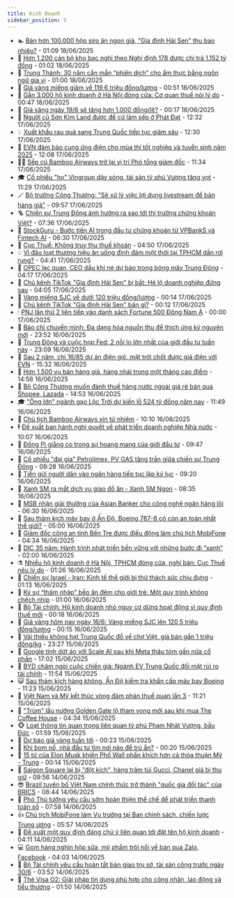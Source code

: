 ```yaml
---
title: Kinh Doanh
sidebar_position: 5
---
```


<!-- dantri-kinh-doanh:START -->
- 🏊 [Bán hơn 100.000 hộp siro ăn ngon giả, &quot;Gia đình Hải Sen&quot; thu bao nhiêu?](https://dantri.com.vn/kinh-doanh/ban-hon-100000-hop-siro-an-ngon-gia-gia-dinh-hai-sen-thu-bao-nhieu-20250617155828721.htm) - 01:09 18/06/2025
- 🦆 [Hơn 1.200 cán bộ kho bạc nghỉ theo Nghị định 178 được chi trả 1.152 tỷ đồng](https://dantri.com.vn/kinh-doanh/hon-1200-can-bo-kho-bac-nghi-theo-nghi-dinh-178-duoc-chi-tra-1152-ty-dong-20250617173307548.htm) - 01:02 18/06/2025
- 🦄 [Trung Thành: 30 năm cần mẫn “phiên dịch” cho ẩm thực bằng ngôn ngữ gia vị](https://dantri.com.vn/kinh-doanh/trung-thanh-30-nam-can-man-phien-dich-cho-am-thuc-bang-ngon-ngu-gia-vi-20250617222328410.htm) - 01:00 18/06/2025
- 🌝 [Giá vàng miếng giảm về 119,6 triệu đồng/lượng](https://dantri.com.vn/kinh-doanh/gia-vang-mieng-giam-ve-1196-trieu-dongluong-20250618071422955.htm) - 00:51 18/06/2025
- 💃 [Gần 3.000 hộ kinh doanh ở Hà Nội đóng cửa: Cơ quan thuế nói lý do](https://dantri.com.vn/kinh-doanh/gan-3000-ho-kinh-doanh-o-ha-noi-dong-cua-co-quan-thue-noi-ly-do-20250618014354620.htm) - 00:47 18/06/2025
- 🦏 [Giá xăng ngày 19/6 sẽ tăng hơn 1.000 đồng/lít?](https://dantri.com.vn/kinh-doanh/gia-xang-ngay-196-se-tang-hon-1000-donglit-20250618023447676.htm) - 00:17 18/06/2025
- 🦩 [Người cũ Sơn Kim Land được đề cử làm sếp ở Phát Đạt](https://dantri.com.vn/kinh-doanh/nguoi-cu-son-kim-land-duoc-de-cu-lam-sep-o-phat-dat-20250617173443465.htm) - 12:32 17/06/2025
- 💡 [Xuất khẩu rau quả sang Trung Quốc tiếp tục giảm sâu](https://dantri.com.vn/kinh-doanh/xuat-khau-rau-qua-sang-trung-quoc-tiep-tuc-giam-sau-20250617181620155.htm) - 12:30 17/06/2025
- 🌊 [EVN đảm bảo cung ứng điện cho mùa thi tốt nghiệp và tuyển sinh năm 2025](https://dantri.com.vn/kinh-doanh/evn-dam-bao-cung-ung-dien-cho-mua-thi-tot-nghiep-va-tuyen-sinh-nam-2025-20250617183135990.htm) - 12:08 17/06/2025
- 🧑‍💻 [Sếp cũ Bamboo Airways trở lại vị trí Phó tổng giám đốc](https://dantri.com.vn/kinh-doanh/sep-cu-bamboo-airways-tro-lai-vi-tri-pho-tong-giam-doc-20250617172427738.htm) - 11:34 17/06/2025
- 🎓 [Cổ phiếu &quot;họ&quot; Vingroup dậy sóng, tài sản tỷ phú Vượng tăng vọt](https://dantri.com.vn/kinh-doanh/co-phieu-ho-vingroup-day-song-tai-san-ty-phu-vuong-tang-vot-20250617164340145.htm) - 11:29 17/06/2025
- 🪄 [Bộ trưởng Công Thương: &quot;Sẽ xử lý việc lợi dụng livestream để bán hàng giả&quot;](https://dantri.com.vn/kinh-doanh/bo-truong-cong-thuong-se-xu-ly-viec-loi-dung-livestream-de-ban-hang-gia-20250617165138781.htm) - 09:57 17/06/2025
- 🪜 [Chiến sự Trung Đông ảnh hưởng ra sao tới thị trường chứng khoán Việt?](https://dantri.com.vn/kinh-doanh/chien-su-trung-dong-anh-huong-ra-sao-toi-thi-truong-chung-khoan-viet-20250617111600715.htm) - 07:36 17/06/2025
- 🦄 [StockGuru - Bước tiến AI trong đầu tư chứng khoán từ VPBankS và Fintech AI](https://dantri.com.vn/kinh-doanh/stockguru-buoc-tien-ai-trong-dau-tu-chung-khoan-tu-vpbanks-va-fintech-ai-20250617115118316.htm) - 06:30 17/06/2025
- 💯 [Cục Thuế: Không truy thu thuế khoán](https://dantri.com.vn/kinh-doanh/cuc-thue-khong-truy-thu-thue-khoan-20250617114327560.htm) - 04:50 17/06/2025
- 💡 [Vì đâu loạt thương hiệu ăn uống đình đám một thời tại TPHCM dần rơi rụng?](https://dantri.com.vn/kinh-doanh/vi-dau-loat-thuong-hieu-an-uong-dinh-dam-mot-thoi-tai-tphcm-dan-roi-rung-20250617080747556.htm) - 04:41 17/06/2025
- 🧰 [OPEC lạc quan, CEO dầu khí né dự báo trong bóng mây Trung Đông](https://dantri.com.vn/kinh-doanh/opec-lac-quan-ceo-dau-khi-ne-du-bao-trong-bong-may-trung-dong-20250617082835756.htm) - 04:17 17/06/2025
- 🎊 [Chủ kênh TikTok &quot;Gia đình Hải Sen&quot; bị bắt: Hé lộ doanh nghiệp đứng sau](https://dantri.com.vn/kinh-doanh/chu-kenh-tiktok-gia-dinh-hai-sen-bi-bat-he-lo-doanh-nghiep-dung-sau-20250617095523807.htm) - 04:05 17/06/2025
- 🔭 [Vàng miếng SJC về dưới 120 triệu đồng/lượng](https://dantri.com.vn/kinh-doanh/vang-mieng-sjc-ve-duoi-120-trieu-dongluong-20250617070637884.htm) - 00:14 17/06/2025
- 💼 [Chủ kênh TikTok &quot;Gia đình Hải Sen&quot; bán gì?](https://dantri.com.vn/kinh-doanh/chu-kenh-tiktok-gia-dinh-hai-sen-ban-gi-20250617012325509.htm) - 00:12 17/06/2025
- 🕯 [PNJ lần thứ 2 liên tiếp vào danh sách Fortune 500 Đông Nam Á](https://dantri.com.vn/kinh-doanh/pnj-lan-thu-2-lien-tiep-vao-danh-sach-fortune-500-dong-nam-a-20250614083508351.htm) - 00:00 17/06/2025
- 🫣 [Báo chí chuyển mình: Đa dạng hóa nguồn thu để thích ứng kỷ nguyên mới](https://dantri.com.vn/kinh-doanh/bao-chi-chuyen-minh-da-dang-hoa-nguon-thu-de-thich-ung-ky-nguyen-moi-20250611130651647.htm) - 23:52 16/06/2025
- 🤠 [Trung Đông và cuộc họp Fed: 2 nỗi lo lớn nhất của giới đầu tư tuần này](https://dantri.com.vn/kinh-doanh/trung-dong-va-cuoc-hop-fed-2-noi-lo-lon-nhat-cua-gioi-dau-tu-tuan-nay-20250616150110684.htm) - 23:09 16/06/2025
- 🌈 [Sau 2 năm, chỉ 16/85 dự án điện gió, mặt trời chốt được giá điện với EVN](https://dantri.com.vn/kinh-doanh/sau-2-nam-chi-1685-du-an-dien-gio-mat-troi-chot-duoc-gia-dien-voi-evn-20250616215816818.htm) - 15:32 16/06/2025
- 🦅 [Hơn 1.500 vụ bán hàng giả, hàng nhái trong một tháng cao điểm](https://dantri.com.vn/kinh-doanh/hon-1500-vu-ban-hang-gia-hang-nhai-trong-mot-thang-cao-diem-20250616213537503.htm) - 14:58 16/06/2025
- 🌁 [Bộ Công Thương muốn đánh thuế hàng nước ngoài giá rẻ bán qua Shopee, Lazada](https://dantri.com.vn/kinh-doanh/bo-cong-thuong-muon-danh-thue-hang-nuoc-ngoai-gia-re-ban-qua-shopee-lazada-20250616182804600.htm) - 14:53 16/06/2025
- 🎓 [&quot;Ông lớn&quot; ngành gạo Lộc Trời dự kiến lỗ 524 tỷ đồng năm nay](https://dantri.com.vn/kinh-doanh/ong-lon-nganh-gao-loc-troi-du-kien-lo-524-ty-dong-nam-nay-20250616173526670.htm) - 11:49 16/06/2025
- 📝 [Chủ tịch Bamboo Airways xin từ nhiệm](https://dantri.com.vn/kinh-doanh/chu-tich-bamboo-airways-xin-tu-nhiem-20250616170333697.htm) - 10:10 16/06/2025
- 🕴 [Đề xuất ban hành nghị quyết về phát triển doanh nghiệp Nhà nước](https://dantri.com.vn/kinh-doanh/de-xuat-ban-hanh-nghi-quyet-ve-phat-trien-doanh-nghiep-nha-nuoc-20250616163528364.htm) - 10:07 16/06/2025
- 🧰 [Đồng Pi giằng co trong sự hoang mang của giới đầu tư](https://dantri.com.vn/kinh-doanh/dong-pi-giang-co-trong-su-hoang-mang-cua-gioi-dau-tu-20250616160656187.htm) - 09:47 16/06/2025
- 🤖 [Cổ phiếu &quot;đại gia&quot; Petrolimex, PV GAS tăng trần giữa chiến sự Trung Đông](https://dantri.com.vn/kinh-doanh/co-phieu-dai-gia-petrolimex-pv-gas-tang-tran-giua-chien-su-trung-dong-20250616160007467.htm) - 09:28 16/06/2025
- 🤠 [Tiền gửi người dân vào ngân hàng tiếp tục lập kỷ lục](https://dantri.com.vn/kinh-doanh/tien-gui-nguoi-dan-vao-ngan-hang-tiep-tuc-lap-ky-luc-20250616151959829.htm) - 09:20 16/06/2025
- 🌮 [Xanh SM ra mắt dịch vụ giao đồ ăn - Xanh SM Ngon](https://dantri.com.vn/kinh-doanh/xanh-sm-ra-mat-dich-vu-giao-do-an-xanh-sm-ngon-20250616151637365.htm) - 08:35 16/06/2025
- 🦄 [MSB nhận giải thưởng của Asian Banker cho công nghệ ngân hàng lõi](https://dantri.com.vn/kinh-doanh/msb-nhan-giai-thuong-cua-asian-banker-cho-cong-nghe-ngan-hang-loi-20250616114457264.htm) - 06:30 16/06/2025
- 👺 [Sau thảm kịch máy bay ở Ấn Độ, Boeing 787-8 có còn an toàn nhất thế giới?](https://dantri.com.vn/kinh-doanh/sau-tham-kich-may-bay-o-an-do-boeing-787-8-co-con-an-toan-nhat-the-gioi-20250615162106950.htm) - 05:00 16/06/2025
- 🤗 [Giám đốc công an tỉnh Bến Tre được điều động làm chủ tịch MobiFone](https://dantri.com.vn/kinh-doanh/giam-doc-cong-an-tinh-ben-tre-duoc-dieu-dong-lam-chu-tich-mobifone-20250616110146493.htm) - 04:34 16/06/2025
- 💪 [DIC 35 năm: Hành trình phát triển bền vững với những bước đi “xanh”](https://dantri.com.vn/kinh-doanh/dic-35-nam-hanh-trinh-phat-trien-ben-vung-voi-nhung-buoc-di-xanh-20250615163040126.htm) - 02:00 16/06/2025
- ⚗️ [Nhiều hộ kinh doanh ở Hà Nội, TPHCM đóng cửa, nghỉ bán: Cục Thuế nêu lý do](https://dantri.com.vn/kinh-doanh/nhieu-ho-kinh-doanh-o-ha-noi-tphcm-dong-cua-nghi-ban-cuc-thue-neu-ly-do-20250616013455388.htm) - 01:26 16/06/2025
- 🧠 [Chiến sự Israel - Iran: Kinh tế thế giới bị thử thách sức chịu đựng](https://dantri.com.vn/kinh-doanh/chien-su-israel-iran-kinh-te-the-gioi-bi-thu-thach-suc-chiu-dung-20250614204222874.htm) - 01:13 16/06/2025
- 🗽 [Ký sự “thâm nhập” bếp ăn đêm cho giới trẻ: Một quy trình không chệch nhịp](https://dantri.com.vn/kinh-doanh/ky-su-tham-nhap-bep-an-dem-cho-gioi-tre-mot-quy-trinh-khong-chech-nhip-20250615161726057.htm) - 01:00 16/06/2025
- 🫣 [Bộ Tài chính: Hộ kinh doanh nhỏ nguy cơ dừng hoạt động vì quy định thuế mới](https://dantri.com.vn/kinh-doanh/bo-tai-chinh-ho-kinh-doanh-nho-nguy-co-dung-hoat-dong-vi-quy-dinh-thue-moi-20250616012238512.htm) - 00:18 16/06/2025
- 🫣 [Giá vàng hôm nay ngày 16/6: Vàng miếng SJC lên 120,5 triệu đồng/lượng](https://dantri.com.vn/kinh-doanh/gia-vang-hom-nay-ngay-166-vang-mieng-sjc-len-1205-trieu-dongluong-20250616004225974.htm) - 00:15 16/06/2025
- 🫣 [Vải thiều không hạt Trung Quốc đổ về chợ Việt, giá bán gần 1 triệu đồng/kg](https://dantri.com.vn/kinh-doanh/vai-thieu-khong-hat-trung-quoc-do-ve-cho-viet-gia-ban-gan-1-trieu-dongkg-20250615164602473.htm) - 23:27 15/06/2025
- 💂 [Google tính dứt áo với Scale AI sau khi Meta thâu tóm gần nửa cổ phần](https://dantri.com.vn/kinh-doanh/google-tinh-dut-ao-voi-scale-ai-sau-khi-meta-thau-tom-gan-nua-co-phan-20250614143947238.htm) - 17:02 15/06/2025
- 💫 [BYD châm ngòi cuộc chiến giá: Ngành EV Trung Quốc đối mặt rủi ro tài chính](https://dantri.com.vn/kinh-doanh/byd-cham-ngoi-cuoc-chien-gia-nganh-ev-trung-quoc-doi-mat-rui-ro-tai-chinh-20250614212535359.htm) - 11:54 15/06/2025
- 😺 [Sau thảm kịch hàng không, Ấn Độ kiểm tra khẩn cấp máy bay Boeing](https://dantri.com.vn/kinh-doanh/sau-tham-kich-hang-khong-an-do-kiem-tra-khan-cap-may-bay-boeing-20250615151829982.htm) - 11:23 15/06/2025
- 🦆 [Việt Nam và Mỹ kết thúc vòng đàm phán thuế quan lần 3](https://dantri.com.vn/kinh-doanh/viet-nam-va-my-ket-thuc-vong-dam-phan-thue-quan-lan-3-20250615180521170.htm) - 11:21 15/06/2025
- 👀 [&quot;Trùm&quot; lẩu nướng Golden Gate lộ tham vọng mới sau khi mua The Coffee House](https://dantri.com.vn/kinh-doanh/trum-lau-nuong-golden-gate-lo-tham-vong-moi-sau-khi-mua-the-coffee-house-20250615081039013.htm) - 04:34 15/06/2025
- 🐵 [Loạt thông tin quan trọng liên quan tỷ phú Phạm Nhật Vượng, bầu Đức](https://dantri.com.vn/kinh-doanh/loat-thong-tin-quan-trong-lien-quan-ty-phu-pham-nhat-vuong-bau-duc-20250615074747879.htm) - 01:59 15/06/2025
- 🤖 [Dự báo giá vàng tuần tới](https://dantri.com.vn/kinh-doanh/du-bao-gia-vang-tuan-toi-20250615010724895.htm) - 00:23 15/06/2025
- 💂 [Khi bom nổ, nhà đầu tư tìm nơi nào để trú ẩn?](https://dantri.com.vn/kinh-doanh/khi-bom-no-nha-dau-tu-tim-noi-nao-de-tru-an-20250614154428169.htm) - 00:20 15/06/2025
- 🦆 [15 từ của Elon Musk khiến Phố Wall phấn khích hơn cả thỏa thuận Mỹ - Trung](https://dantri.com.vn/kinh-doanh/15-tu-cua-elon-musk-khien-pho-wall-phan-khich-hon-ca-thoa-thuan-my-trung-20250614214205129.htm) - 00:14 15/06/2025
- 🦅 [Saigon Square lại bị &quot;đột kích&quot;, hàng trăm túi Gucci, Chanel giả bị thu giữ](https://dantri.com.vn/kinh-doanh/saigon-square-lai-bi-dot-kich-hang-tram-tui-gucci-chanel-gia-bi-thu-giu-20250614155407230.htm) - 09:56 14/06/2025
- 😎 [Brazil tuyên bố Việt Nam chính thức trở thành &quot;quốc gia đối tác&quot; của BRICS](https://dantri.com.vn/kinh-doanh/brazil-tuyen-bo-viet-nam-chinh-thuc-tro-thanh-quoc-gia-doi-tac-cua-brics-20250614150854267.htm) - 08:44 14/06/2025
- 🐎 [Phó Thủ tướng yêu cầu sớm hoàn thiện thể chế để phát triển thanh toán số](https://dantri.com.vn/kinh-doanh/pho-thu-tuong-yeu-cau-som-hoan-thien-the-che-de-phat-trien-thanh-toan-so-20250614140719181.htm) - 07:58 14/06/2025
- 👍 [Chủ tịch MobiFone làm Vụ trưởng tại Ban chính sách, chiến lược Trung ương](https://dantri.com.vn/kinh-doanh/chu-tich-mobifone-lam-vu-truong-tai-ban-chinh-sach-chien-luoc-trung-uong-20250614124340725.htm) - 05:57 14/06/2025
- 🦒 [Đề xuất một quy định đáng chú ý liên quan tới đặt tên hộ kinh doanh](https://dantri.com.vn/kinh-doanh/de-xuat-mot-quy-dinh-dang-chu-y-lien-quan-toi-dat-ten-ho-kinh-doanh-20250614104829684.htm) - 04:11 14/06/2025
- 💻 [Gom hàng nghìn hộp sữa, mỹ phẩm trôi nổi về bán qua Zalo, Facebook](https://dantri.com.vn/kinh-doanh/gom-hang-nghin-hop-sua-my-pham-troi-noi-ve-ban-qua-zalo-facebook-20250614002904703.htm) - 04:03 14/06/2025
- 👺 [Bộ Tài chính yêu cầu hoàn tất bàn giao trụ sở, tài sản công trước ngày 30/6](https://dantri.com.vn/kinh-doanh/bo-tai-chinh-yeu-cau-hoan-tat-ban-giao-tru-so-tai-san-cong-truoc-ngay-306-20250614092351678.htm) - 03:52 14/06/2025
- 🧐 [Thẻ Visa O2: Giải pháp tín dụng phù hợp cho công nhân, lao động và tiểu thương](https://dantri.com.vn/kinh-doanh/the-visa-o2-giai-phap-tin-dung-phu-hop-cho-cong-nhan-lao-dong-va-tieu-thuong-20250614082945174.htm) - 01:50 14/06/2025<!-- dantri-kinh-doanh:END -->

